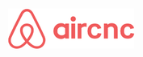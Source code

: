 <h1 align="center">
    <img alt="Aircnc" title="#delicinha" src="assets/logo.png" width="250px" />
</h1>
